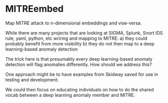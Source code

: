 # MITREembed
Map MITRE attack to n-dimensional embeddings and vise-versa.

While there are many projects that are looking at SIGMA, Splunk, Snort IDS rule, yaml, python, etc wriring and mapping to MITRE:
a) they could probably benefit from more visibility
b) they do not then map to a deep learning-based anomaly detection

The trick here is that presumably every deep learning-based anomaly detection will flag anomalies differently.  How should we address this?

One approach might be to have examples from Skidway saved for use in testing and development.

We could then focus on educating individuals on how to do the shared vocab between a deep learning anomaly member and MITRE.  
